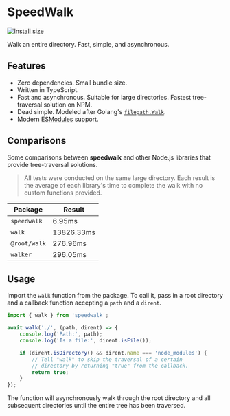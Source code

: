 # SpeedWalk

[![Install size](https://packagephobia.com/badge?p=speedwalk@latest)](https://packagephobia.com/result?p=speedwalk@latest)

Walk an entire directory. Fast, simple, and asynchronous.

## Features

- Zero dependencies. Small bundle size.
- Written in TypeScript.
- Fast and asynchronous. Suitable for large directories. Fastest tree-traversal solution on NPM.
- Dead simple. Modeled after Golang's [`filepath.Walk`](https://pkg.go.dev/path/filepath#Walk).
- Modern [ESModules](https://hacks.mozilla.org/2018/03/es-modules-a-cartoon-deep-dive/) support.

## Comparisons

Some comparisons between **speedwalk** and other Node.js libraries that provide tree-traversal solutions.

> All tests were conducted on the same large directory. Each result is the average of each library's time to complete the walk with no custom functions provided.

|Package|Result|
|-|-|
|`speedwalk`|6.95ms|
|`walk`|13826.33ms|
|`@root/walk`|276.96ms|
|`walker`|296.05ms|

## Usage

Import the `walk` function from the package. To call it, pass in a root directory and a callback function accepting a `path` and a `dirent`.

```TypeScript
import { walk } from 'speedwalk';

await walk('./', (path, dirent) => {
    console.log('Path:', path);
    console.log('Is a file:', dirent.isFile());

    if (dirent.isDirectory() && dirent.name === 'node_modules') {
        // Tell "walk" to skip the traversal of a certain
        // directory by returning "true" from the callback.
        return true;
    }
});
```

The function will asynchronously walk through the root directory and all subsequent directories until the entire tree has been traversed.
